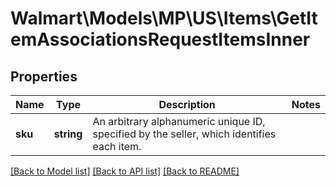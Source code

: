 # Walmart\Models\MP\US\Items\GetItemAssociationsRequestItemsInner

## Properties

Name | Type | Description | Notes
------------ | ------------- | ------------- | -------------
**sku** | **string** | An arbitrary alphanumeric unique ID, specified by the seller, which identifies each item. |


[[Back to Model list]](./) [[Back to API list]](../../../../../README.md#supported-apis) [[Back to README]](../../../../../README.md)
